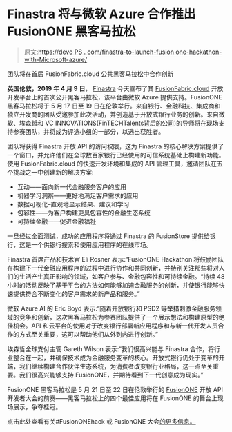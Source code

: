 # Finastra 将与微软 Azure 合作推出 FusionONE 黑客马拉松

> 原文:[https://devo PS . com/finastra-to-launch-fusion one-hackathon-with-Microsoft-azure/](https://devops.com/finastra-to-launch-fusionone-hackathon-with-microsoft-azure/)

团队将在首届 FusionFabric.cloud 公共黑客马拉松中合作创新

**英国伦敦，2019 年 4 月 9 日**， [Finastra](https://www.finastra.com/) 今天宣布了其 [FusionFabric.cloud](https://www.fusionfabric.cloud/) 开放开发平台上的首次公开黑客马拉松，该平台由微软 Azure 提供支持。FusionONE 黑客马拉松将于 5 月 17 日至 19 日在伦敦举行。来自银行、金融科技、集成商和独立开发商的团队受邀参加此次活动，并创造基于开放式银行业务的创新。来自微软、埃森哲和 VC INNOVATIONS(FinTECHTalents[背后的公司](https://www.fintechtalents.com/))的导师将在现场支持参赛团队，并将成为评选小组的一部分，以选出获胜者。

团队将获得 Finastra 开放 API 的访问权限，这为 Finastra 的核心解决方案提供了一个窗口，并允许他们在全球数百家银行已经使用的可信系统基础上构建新功能。使用 FusionFabric.cloud 的快速开发环境和集成的 API 管理工具，邀请团队在五个挑战之一中创建新的解决方案:

*   互动——面向新一代金融服务客户的应用
*   机器学习洞察——更好地满足客户需求的应用
*   数据可视化–直观地显示结果、建议和学习
*   包容性——为客户构建更具包容性的金融生态系统
*   可持续金融——促进金融福祉

一旦经过全面测试，成功的应用程序将通过 Finastra 的 FusionStore 提供给银行，这是一个供银行搜索和使用应用程序的在线市场。

Finastra 首席产品和技术官 Eli Rosner 表示:“FusionONE Hackathon 将鼓励团队在构建下一代金融应用程序的过程中进行协作和共同创新，并特别关注那些将对人们的生活产生真正影响的领域，如客户参与、金融包容性和可持续金融。“持续 48 小时的活动反映了基于平台的方法如何能够加速金融服务的创新，并使银行能够快速提供符合不断变化的客户需求的新产品和服务。”

微软 Azure AI 的 Eric Boyd 表示:“随着开放银行和 PSD2 等举措刺激金融服务领域的竞争和创新，这次黑客马拉松为参赛团队提供了一个展示想法和构建原型的绝佳机会。API 和云平台的使用对于改变银行部署新应用程序和与新一代开发人员合作的方式至关重要，这可以帮助他们从外到内进行创新。”

埃森哲全球支付主管 Gareth Wilson 表示:“我们很高兴能与 Finastra 合作，将行业整合在一起，并确保技术成为金融服务变革的核心。开放式银行仍处于变革的开端，我们继续构建合作伙伴生态系统，为消费者改变银行业格局，这一点至关重要。我们很高兴能够支持 FusionONE，并期待看到下一代创意成为现实。”

FusionONE 黑客马拉松是 5 月 21 日至 22 日在伦敦举行的 [FusionONE](http://www.FusionONE.cloud) 开放 API 开发者大会的前奏——黑客马拉松上的四个最佳应用将在 FusionONE 的舞台上现场展示，争夺桂冠。

点击此处查看有关#FusionONEhack 或 FusionONE 大会[的更多信息。](https://www.finastra.com/fusionone/hackathon)